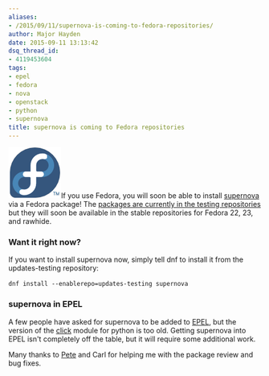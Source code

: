 ```yaml
---
aliases:
- /2015/09/11/supernova-is-coming-to-fedora-repositories/
author: Major Hayden
date: 2015-09-11 13:13:42
dsq_thread_id:
- 4119453604
tags:
- epel
- fedora
- nova
- openstack
- python
- supernova
title: supernova is coming to Fedora repositories
---
```


[<img src="/wp-content/uploads/2012/01/fedorainfinity.png" alt="Fedora Infinity Logo" width="105" height="102" class="alignright size-full wp-image-2712" />][1]If you use Fedora, you will soon be able to install [supernova][2] via a Fedora package! The [packages are currently in the testing repositories][3] but they will soon be available in the stable repositories for Fedora 22, 23, and rawhide.

### Want it right now?

If you want to install supernova now, simply tell dnf to install it from the updates-testing repository:

```
dnf install --enablerepo=updates-testing supernova
```


### supernova in EPEL

A few people have asked for supernova to be added to [EPEL][4], but the version of the [click][5] module for python is too old. Getting supernova into EPEL isn't completely off the table, but it will require some additional work.

Many thanks to [Pete][6] and Carl for helping me with the package review and bug fixes.

 [1]: /wp-content/uploads/2012/01/fedorainfinity.png
 [2]: https://github.com/major/supernova
 [3]: https://bodhi.fedoraproject.org/updates/?packages=supernova
 [4]: https://fedoraproject.org/wiki/EPEL
 [5]: http://click.pocoo.org/5/
 [6]: https://fedoraproject.org/wiki/User:Immanetize